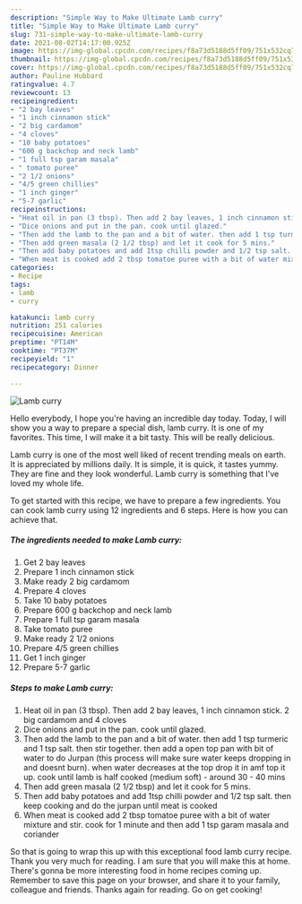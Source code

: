 ```yaml
---
description: "Simple Way to Make Ultimate Lamb curry"
title: "Simple Way to Make Ultimate Lamb curry"
slug: 731-simple-way-to-make-ultimate-lamb-curry
date: 2021-08-02T14:17:00.925Z
image: https://img-global.cpcdn.com/recipes/f8a73d5188d5ff09/751x532cq70/lamb-curry-recipe-main-photo.jpg
thumbnail: https://img-global.cpcdn.com/recipes/f8a73d5188d5ff09/751x532cq70/lamb-curry-recipe-main-photo.jpg
cover: https://img-global.cpcdn.com/recipes/f8a73d5188d5ff09/751x532cq70/lamb-curry-recipe-main-photo.jpg
author: Pauline Hubbard
ratingvalue: 4.7
reviewcount: 13
recipeingredient:
- "2 bay leaves"
- "1 inch cinnamon stick"
- "2 big cardamom"
- "4 cloves"
- "10 baby potatoes"
- "600 g backchop and neck lamb"
- "1 full tsp garam masala"
- " tomato puree"
- "2 1/2 onions"
- "4/5 green chillies"
- "1 inch ginger"
- "5-7 garlic"
recipeinstructions:
- "Heat oil in pan (3 tbsp). Then add 2 bay leaves, 1 inch cinnamon stick. 2 big cardamom and 4 cloves"
- "Dice onions and put in the pan. cook until glazed."
- "Then add the lamb to the pan and a bit of water. then add 1 tsp turmeric and 1 tsp salt. then stir together. then add a open top pan with bit of water to do Jurpan (this process will make sure water keeps dropping in and doesnt burn). when water decreases at the top drop it in amf top it up. cook until lamb is half cooked (medium soft) - around 30 - 40 mins"
- "Then add green masala (2 1/2 tbsp) and let it cook for 5 mins."
- "Then add baby potatoes and add 1tsp chilli powder and 1/2 tsp salt. then keep cooking and do the jurpan until meat is cooked"
- "When meat is cooked add 2 tbsp tomatoe puree with a bit of water mixture and stir. cook for 1 minute and then add 1 tsp garam masala and coriander"
categories:
- Recipe
tags:
- lamb
- curry

katakunci: lamb curry 
nutrition: 251 calories
recipecuisine: American
preptime: "PT14M"
cooktime: "PT37M"
recipeyield: "1"
recipecategory: Dinner

---
```



![Lamb curry](https://img-global.cpcdn.com/recipes/f8a73d5188d5ff09/751x532cq70/lamb-curry-recipe-main-photo.jpg)

Hello everybody, I hope you're having an incredible day today. Today, I will show you a way to prepare a special dish, lamb curry. It is one of my favorites. This time, I will make it a bit tasty. This will be really delicious.

Lamb curry is one of the most well liked of recent trending meals on earth. It is appreciated by millions daily. It is simple, it is quick, it tastes yummy. They are fine and they look wonderful. Lamb curry is something that I've loved my whole life.




To get started with this recipe, we have to prepare a few ingredients. You can cook lamb curry using 12 ingredients and 6 steps. Here is how you can achieve that.

<!--inarticleads1-->

##### The ingredients needed to make Lamb curry:

1. Get 2 bay leaves
1. Prepare 1 inch cinnamon stick
1. Make ready 2 big cardamom
1. Prepare 4 cloves
1. Take 10 baby potatoes
1. Prepare 600 g backchop and neck lamb
1. Prepare 1 full tsp garam masala
1. Take  tomato puree
1. Make ready 2 1/2 onions
1. Prepare 4/5 green chillies
1. Get 1 inch ginger
1. Prepare 5-7 garlic




<!--inarticleads2-->

##### Steps to make Lamb curry:

1. Heat oil in pan (3 tbsp). Then add 2 bay leaves, 1 inch cinnamon stick. 2 big cardamom and 4 cloves
1. Dice onions and put in the pan. cook until glazed.
1. Then add the lamb to the pan and a bit of water. then add 1 tsp turmeric and 1 tsp salt. then stir together. then add a open top pan with bit of water to do Jurpan (this process will make sure water keeps dropping in and doesnt burn). when water decreases at the top drop it in amf top it up. cook until lamb is half cooked (medium soft) - around 30 - 40 mins
1. Then add green masala (2 1/2 tbsp) and let it cook for 5 mins.
1. Then add baby potatoes and add 1tsp chilli powder and 1/2 tsp salt. then keep cooking and do the jurpan until meat is cooked
1. When meat is cooked add 2 tbsp tomatoe puree with a bit of water mixture and stir. cook for 1 minute and then add 1 tsp garam masala and coriander




So that is going to wrap this up with this exceptional food lamb curry recipe. Thank you very much for reading. I am sure that you will make this at home. There's gonna be more interesting food in home recipes coming up. Remember to save this page on your browser, and share it to your family, colleague and friends. Thanks again for reading. Go on get cooking!
